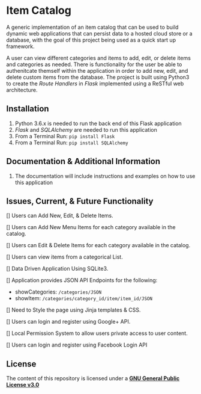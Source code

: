 # Item Catalog

A generic implementation of an item catalog that can be used to build dynamic web applications that can persist data to a hosted cloud store or a database, with the goal of this project being used as a quick start up framework.

A user can view different categories and items to add, edit, or delete items and categories as needed. There is functionality for the user be able to authenitcate themself within the application in order to add new, edit, and delete custom items from the database. The project is built using Python3 to create the _Route Handlers_ in _Flask_ implemented using a ReSTful web architecture.


## Installation
1. Python 3.6.x is needed to run the back end of this Flask application
2. *Flask* and *SQLAlchemy* are needed to run this application
3. From a Terminal Run: `pip install Flask`
4. From a Terminal Run: `pip install SQLAlchemy`

## Documentation & Additional Information
1. The documentation will include instructions and examples on how to use this application

## Issues, Current, & Future Functionality
[] Users can Add New, Edit, & Delete Items.

[] Users can Add New Menu Items for each category available in the catalog.

[] Users can Edit & Delete Items for each category available in the catalog.

[] Users can view items from a categorical List.

[] Data Driven Application Using SQLite3.

[] Application provides JSON API Endpoints for the following:

* showCategories: `/categories/JSON`
* showItem: `/categories/category_id/item/item_id/JSON`

[] Need to Style the page using Jinja templates & CSS.

[] Users can login and register using Google+ API.

[] Local Permission System to allow users private access to user content.

[] Users can login and register using Facebook Login API

## License
The content of this repository is licensed under a [**GNU General Public License v3.0**](https://choosealicense.com/licenses/gpl-3.0)